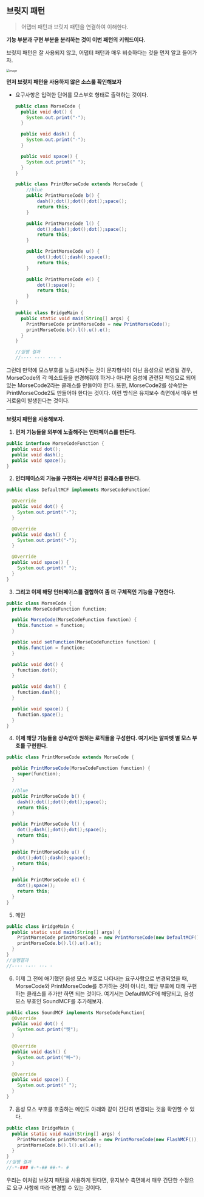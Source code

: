 ## 브릿지 패턴

> 어댑터 패턴과 브릿지 패턴을 연결하여 이해한다.

**기능 부분과 구현 부분을 분리하는 것이 이번 패턴의 키워드이다.**

브릿지 패턴은 잘 사용되지 않고, 어댑터 패턴과 매우 비슷하다는 것을 먼저 알고 들어가자.

<img src="https://user-images.githubusercontent.com/40616436/82153283-75b25700-98a1-11ea-89b2-cbcce973dffc.png" alt="image" style="zoom:50%;" />



**먼저 브릿지 패턴을 사용하지 않은 소스룰 확인해보자**

- 요구사항은 입력한 단어를 모스부호 형태로 출력하는 것이다.

  ```java
  public class MorseCode {
    public void dot() {
      System.out.print("·");
    }
  
    public void dash() {
      System.out.print("-");
    }
  
    public void space() {
      System.out.print(" ");
    }
  }
  
  public class PrintMorseCode extends MorseCode {
      //blue
      public PrintMorseCode b() {
          dash();dot();dot();dot();space();
          return this;
      }
  
      public PrintMorseCode l() {
          dot();dash();dot();dot();space();
          return this;
      }
  
      public PrintMorseCode u() {
          dot();dot();dash();space();
          return this;
      }
  
      public PrintMorseCode e() {
          dot();space();
          return this;
      }
  }
  
  public class BridgeMain {
    public static void main(String[] args) {
      PrintMorseCode printMorseCode = new PrintMorseCode();
      printMorseCode.b().l().u().e();
    }
  }
  
  //실행 결과
  //-··· ·-·· ··- ·
  ```

그런데 만약에 모스부호를 노출시켜주는 것이 문자형식이 아닌 음성으로 변경될 경우, MorseCode의 각 메소드들을 변경해줘야 하거나 아니면 음성에 관련된 책임으로 되어있는 MorseCode2라는 클래스를 만들어야 한다. 또한, MorseCode2를 상속받는 PrintMorseCode2도 만들어야 한다는 것이다. 이런 방식은 유지보수 측면에서 매우 번거로움이 발생한다는 것이다.

---

**브릿지 패턴을 사용해보자.**

1. **먼저 기능들을 외부에 노출해주는 인터페이스를 만든다.**

~~~java
public interface MorseCodeFunction {
  public void dot();
  public void dash();
  public void space();
}
~~~

2. **인터페이스의 기능을 구현하는 세부적인 클래스를 만든다.**

~~~java
public class DefaultMCF implements MorseCodeFunction{

  @Override
  public void dot() {
    System.out.print("·");
  }

  @Override
  public void dash() {
    System.out.print("-");
  }

  @Override
  public void space() {
    System.out.print(" ");
  }
}
~~~

3. **그리고 이제 해당 인터페이스를 결합하여 좀 더 구체적인 기능을 구현한다.**

~~~java
public class MorseCode {
  private MorseCodeFunction function;

  public MorseCode(MorseCodeFunction function) {
    this.function = function;
  }

  public void setFunction(MorseCodeFunction function) {
    this.function = function;
  }

  public void dot() {
    function.dot();
  }

  public void dash() {
    function.dash();
  }

  public void space() {
    function.space();
  }
}
~~~

4. **이제 해당 기능들을 상속받아 원하는 로직들을 구성한다. 여기서는 알파벳 별 모스 부호를 구현한다.**

~~~java
public class PrintMorseCode extends MorseCode {

  public PrintMorseCode(MorseCodeFunction function) {
    super(function);
  }

  //blue
  public PrintMorseCode b() {
    dash();dot();dot();dot();space();
    return this;
  }

  public PrintMorseCode l() {
    dot();dash();dot();dot();space();
    return this;
  }

  public PrintMorseCode u() {
    dot();dot();dash();space();
    return this;
  }

  public PrintMorseCode e() {
    dot();space();
    return this;
  }
}
~~~

5. 메인

~~~java
public class BridgeMain {
  public static void main(String[] args) {
    PrintMorseCode printMorseCode = new PrintMorseCode(new DefaultMCF());
    printMorseCode.b().l().u().e();
  }
}
//실행결과
//-··· ·-·· ··- · 
~~~

6. 이제 그 전에 애기했던 음성 모스 부호로 나타내는 요구사항으로 변경되었을 때, MorseCode와 PrintMorseCode를 추가하는 것이 아니라, 해당 부호에 대해 구현하는 클래스를 추가만 하면 되는 것이다. 여기서는 DefaultMCF에 해당되고, 음성 모스 부호인 SoundMCF를 추가해보자.

~~~java
public class SoundMCF implements MorseCodeFunction{
  @Override
  public void dot() {
    System.out.print("삣");
  }

  @Override
  public void dash() {
    System.out.print("삐~");
  }

  @Override
  public void space() {
    System.out.print(" ");
  }
}
~~~

7. 음성 모스 부호를 호출하는 메인도 아래와 같이 간단히 변경되는 것을 확인할 수 있다.

~~~java
public class BridgeMain {
  public static void main(String[] args) {
    PrintMorseCode printMorseCode = new PrintMorseCode(new FlashMCF());
    printMorseCode.b().l().u().e();
  }
}
//실행 결과
//-*-### #-*-## ##-*- #
~~~

우리는 이처럼 브릿지 패턴을 사용하게 된다면, 유지보수 측면에서 매우 간단한 수정으로 요구 사항에 따라 변경할 수 있는 것이다.




